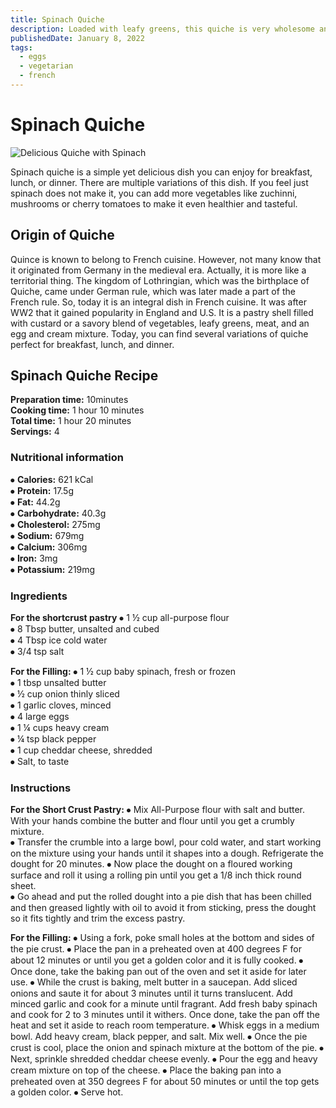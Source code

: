 ```yaml
---
title: Spinach Quiche
description: Loaded with leafy greens, this quiche is very wholesome and hearty.
publishedDate: January 8, 2022
tags:
  - eggs
  - vegetarian
  - french
---
```


# Spinach Quiche

![Delicious Quiche with Spinach](/spinachquiche.jpg "image")

Spinach quiche is a simple yet delicious dish you can enjoy for breakfast, lunch, or dinner. There are multiple variations of this dish. If you feel just spinach does not make it, you can add more vegetables like zuchinni, mushrooms or cherry tomatoes to make it even healthier and tasteful.

## Origin of Quiche

Quince is known to belong to French cuisine. However, not many know that it originated from Germany in the medieval era. Actually, it is more like a territorial thing. The kingdom of Lothringian, which was the birthplace of Quiche, came under German rule, which was later made a part of the French rule. So, today it is an integral dish in French cuisine. It was after WW2 that it gained popularity in England and U.S. It is a pastry shell filled with custard or a savory blend of vegetables, leafy greens, meat, and an egg and cream mixture. Today, you can find several variations of quiche perfect for breakfast, lunch, and dinner.

## Spinach Quiche Recipe

**Preparation time:** 10minutes  
**Cooking time:** 1 hour 10 minutes  
**Total time:** 1 hour 20 minutes  
**Servings:** 4

### Nutritional information

⦁ **Calories:** 621 kCal  
⦁ **Protein:** 17.5g  
⦁ **Fat:** 44.2g  
⦁ **Carbohydrate:** 40.3g  
⦁ **Cholesterol:** 275mg  
⦁ **Sodium:** 679mg  
⦁ **Calcium:** 306mg  
⦁ **Iron:** 3mg  
⦁ **Potassium:** 219mg

### Ingredients

**For the shortcrust pastry**
⦁ 1 ½ cup all-purpose flour  
⦁ 8 Tbsp butter, unsalted and cubed  
⦁ 4 Tbsp ice cold water  
⦁ 3/4 tsp salt

**For the Filling:**
⦁ 1 ½ cup baby spinach, fresh or frozen  
⦁ 1 tbsp unsalted butter  
⦁ ½ cup onion thinly sliced  
⦁ 1 garlic cloves, minced  
⦁ 4 large eggs  
⦁ 1 ¼ cups heavy cream  
⦁ ¼ tsp black pepper  
⦁ 1 cup cheddar cheese, shredded  
⦁ Salt, to taste

### Instructions

**For the Short Crust Pastry:**
⦁ Mix All-Purpose flour with salt and butter. With your hands combine the butter and flour until you get a crumbly mixture.  
⦁ Transfer the crumble into a large bowl, pour cold water, and start working on the mixture using your hands until it shapes into a dough. Refrigerate the dought for 20 minutes.
⦁ Now place the dought on a floured working surface and roll it using a rolling pin until you get a 1/8 inch thick round sheet.  
⦁ Go ahead and put the rolled dought into a pie dish that has been chilled and then greased lightly with oil to avoid it from sticking, press the dought so it fits tightly and trim the excess pastry.

**For the Filling:**
⦁ Using a fork, poke small holes at the bottom and sides of the pie crust.
⦁ Place the pan in a preheated oven at 400 degrees F for about 12 minutes or until you get a golden color and it is fully cooked.
⦁ Once done, take the baking pan out of the oven and set it aside for later use.
⦁ While the crust is baking, melt butter in a saucepan. Add sliced onions and saute it for about 3 minutes until it turns translucent. Add minced garlic and cook for a minute until fragrant. Add fresh baby spinach and cook for 2 to 3 minutes until it withers. Once done, take the pan off the heat and set it aside to reach room temperature.
⦁ Whisk eggs in a medium bowl. Add heavy cream, black pepper, and salt. Mix well.
⦁ Once the pie crust is cool, place the onion and spinach mixture at the bottom of the pie.
⦁ Next, sprinkle shredded cheddar cheese evenly.
⦁ Pour the egg and heavy cream mixture on top of the cheese.
⦁ Place the baking pan into a preheated oven at 350 degrees F for about 50 minutes or until the top gets a golden color.
⦁ Serve hot.
